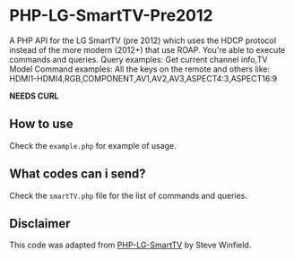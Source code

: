 PHP-LG-SmartTV-Pre2012
==============

A PHP API for the LG SmartTV (pre 2012) which uses the HDCP protocol instead of the more modern (2012+) that use ROAP.
You're able to execute commands and queries.
Query examples: Get current channel info,TV Model
Command examples: All the keys on the remote and others like: HDMI1-HDMI4,RGB,COMPONENT,AV1,AV2,AV3,ASPECT4:3,ASPECT16:9 

**NEEDS CURL**

## How to use
Check the `example.php` for example of usage.

## What codes can i send?
Check the `smartTV.php` file for the list of commands and queries.

## Disclaimer
This code was adapted from [PHP-LG-SmartTV](https://github.com/SteveWinfield/PHP-LG-SmartTV) by Steve Winfield.
